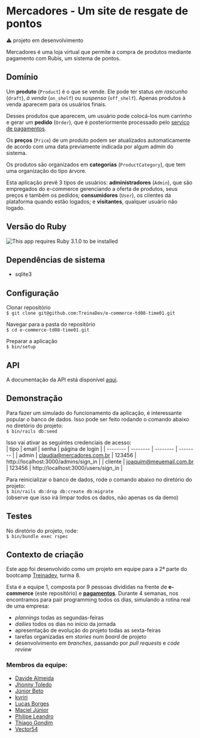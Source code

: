# Mercadores - Um site de resgate de pontos

:warning:  projeto em desenvolvimento  
  
Mercadores é uma loja virtual que permite a compra de produtos mediante pagamento com Rubis, um sistema de pontos.  

## Domínio

Um **produto** (`Product`) é o que se vende. Ele pode ter status *em rascunho* (`draft`), *à venda* (`on_shelf`) ou *suspenso* (`off_shelf`). Apenas produtos à venda aparecem para os usuários finais.  
  
Desses produtos que aparecem, um usuário pode colocá-los num carrinho e gerar um **pedido** (`Order`), que é posteriormente processado pelo [serviço de pagamentos](https://github.com/TreinaDev/pagamentos-td08-time01).  
  
Os **preços** (`Price`) de um produto podem ser atualizados automaticamente de acordo com uma data previamente indicada por algum admin do sistema.  
  
Os produtos são organizados em **categorias** (`ProductCategory`), que tem uma organização do tipo árvore.  
  
Esta aplicação prevê 3 tipos de usuários: **administradores** (`Admin`), que são empregados do e-commerce gerenciando a oferta de produtos, seus preços e também os pedidos; **consumidores** (`User`), os clientes da plataforma quando estão logados; e **visitantes**, qualquer usuário não logado.  

## Versão do Ruby
![This app requires Ruby 3.1.0 to be installed](https://img.shields.io/static/v1?label=ruby&message=version%203.1.0&color=B61D1D&style=for-the-badge&logo=ruby)  
  
## Dependências de sistema
 - sqlite3  

## Configuração
Clonar repositório  
`$ git clone git@github.com:TreinaDev/e-commerce-td08-time01.git`  
  
Navegar para a pasta do repositório  
`$ cd e-commerce-td08-time01.git`  
  
Preparar a aplicação   
`$ bin/setup`   

## API

A documentação da API está disponível [aqui](docs/api.md).  

## Demonstração

Para fazer um simulado do funcionamento da aplicação, é interessante popular o banco de dados. Isso pode ser feito rodando o comando abaixo no diretório do projeto:    
`$ bin/rails db:seed`  
  
Isso vai ativar as seguintes credenciais de acesso:    
| tipo | email | senha | página de login |
| -------- | -------- | -------- | -------- | 
| admin   | claudia@mercadores.com.br | 123456 | http://localhost:3000/admins/sign_in |
| cliente | joaquim@meuemail.com.br   | 123456 | http://localhost:3000/users/sign_in |

Para reinicializar o banco de dados, rode o comando abaixo no diretório do projeto:  
`$ bin/rails db:drop db:create db:migrate`  
(observe que isso irá limpar todos os dados, não apenas os da demo)  

## Testes

No diretório do projeto, rode:  
`$ bin/bundle exec rspec`   

## Contexto de criação

Este app foi desenvolvido como um projeto em equipe para a 2ª parte do bootcamp [Treinadev](https://treinadev.com.br/), turma 8.  
  
Esta é a equipe 1, composta por 9 pessoas divididas na frente de **e-commerce** (este repositório) e **[pagamentos](https://github.com/TreinaDev/pagamentos-td08-time01)**. Durante 4 semanas, nos encontramos para pair programming todos os dias, simulando a rotina real de uma empresa:  
- *plannings* todas as segundas-feiras
- *dailies* todos os dias no início da jornada
- apresentação de evolução do projeto todas as sexta-feiras
- tarefas organizadas em *stories* num *board* de projeto
- desenvolvimento em *branches*, passando por *pull requests* e *code review*

### Membros da equipe:
- [Davide Almeida](https://github.com/davide-almeida)
- [Jhonny Toledo](https://github.com/Jhonny4975)
- [Júnior Beto](https://github.com/b-sep)
- [kyriri](https://github.com/kyriri)
- [Lucas Borges](https://github.com/LucasDLAB)
- [Maciel Júnior](https://github.com/macieljuniormax)
- [Philipe Leandro](https://github.com/philipeleandro)
- [Thiago Gondim](https://github.com/thiagogondim)
- [Vector54](https://github.com/Vector54)
